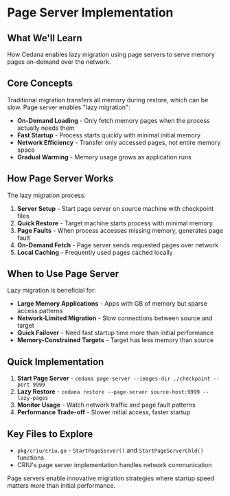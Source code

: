 # Page Server Implementation

## What We'll Learn
How Cedana enables lazy migration using page servers to serve memory pages on-demand over the network.

## Core Concepts

Traditional migration transfers all memory during restore, which can be slow. Page server enables "lazy migration":
- **On-Demand Loading** - Only fetch memory pages when the process actually needs them
- **Fast Startup** - Process starts quickly with minimal initial memory
- **Network Efficiency** - Transfer only accessed pages, not entire memory space
- **Gradual Warming** - Memory usage grows as application runs

## How Page Server Works

The lazy migration process:
1. **Server Setup** - Start page server on source machine with checkpoint files
2. **Quick Restore** - Target machine starts process with minimal memory
3. **Page Faults** - When process accesses missing memory, generates page fault
4. **On-Demand Fetch** - Page server sends requested pages over network
5. **Local Caching** - Frequently used pages cached locally

## When to Use Page Server

Lazy migration is beneficial for:
- **Large Memory Applications** - Apps with GB of memory but sparse access patterns
- **Network-Limited Migration** - Slow connections between source and target
- **Quick Failover** - Need fast startup time more than initial performance
- **Memory-Constrained Targets** - Target has less memory than source

## Quick Implementation

1. **Start Page Server** - `cedana page-server --images-dir ./checkpoint --port 9999`
2. **Lazy Restore** - `cedana restore --page-server source-host:9999 --lazy-pages`
3. **Monitor Usage** - Watch network traffic and page fault patterns
4. **Performance Trade-off** - Slower initial access, faster startup

## Key Files to Explore
- `pkg/criu/criu.go` - `StartPageServer()` and `StartPageServerChld()` functions
- CRIU's page server implementation handles network communication

Page servers enable innovative migration strategies where startup speed matters more than initial performance.